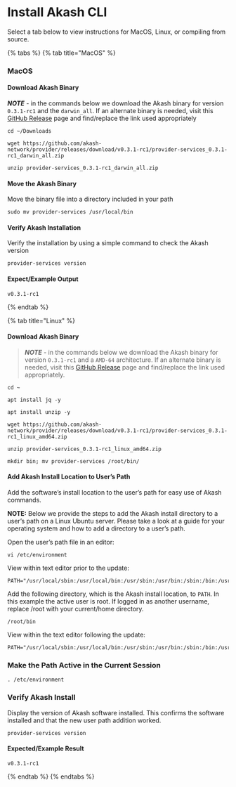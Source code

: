 # Install Akash CLI

Select a tab below to view instructions for MacOS, Linux, or compiling from source.

{% tabs %}
{% tab title="MacOS" %}
### MacOS

#### Download Akash Binary

_**NOTE**_ - in the commands below we download the Akash binary for version `0.3.1-rc1` and the `darwin_all`.  If an alternate binary is needed, visit this [GitHub Release](https://github.com/akash-network/provider/releases/tag/v0.3.1-rc1) page and find/replace the link used appropriately

```
cd ~/Downloads

wget https://github.com/akash-network/provider/releases/download/v0.3.1-rc1/provider-services_0.3.1-rc1_darwin_all.zip

unzip provider-services_0.3.1-rc1_darwin_all.zip
```

#### Move the Akash Binary

Move the binary file into a directory included in your path

```
sudo mv provider-services /usr/local/bin
```

#### Verify Akash Installation

Verify the installation by using a simple command to check the Akash version

```
provider-services version
```

#### Expect/Example Output

```
v0.3.1-rc1
```
{% endtab %}

{% tab title="Linux" %}
#### Download Akash Binary

> _**NOTE**_ - in the commands below we download the Akash binary for version `0.3.1-rc1` and a `AMD-64` architecture.  If an alternate binary is needed, visit this [GitHub Release](https://github.com/akash-network/provider/releases/tag/v0.3.1-rc1) page and find/replace the link used appropriately.

```
cd ~

apt install jq -y

apt install unzip -y

wget https://github.com/akash-network/provider/releases/download/v0.3.1-rc1/provider-services_0.3.1-rc1_linux_amd64.zip

unzip provider-services_0.3.1-rc1_linux_amd64.zip

mkdir bin; mv provider-services /root/bin/
```

#### Add Akash Install Location to User’s Path

Add the software’s install location to the user’s path for easy use of Akash commands.

**NOTE:** Below we provide the steps to add the Akash install directory to a user’s path on a Linux Ubuntu server. Please take a look at a guide for your operating system and how to add a directory to a user’s path.

Open the user’s path file in an editor:

```
vi /etc/environment
```

View within text editor prior to the update:

```
PATH="/usr/local/sbin:/usr/local/bin:/usr/sbin:/usr/bin:/sbin:/bin:/usr/games:/usr/local/games:/snap/bin"
```

Add the following directory, which is the Akash install location, to `PATH`. In this example the active user is root. If logged in as another username, replace /root with your current/home directory.

```
/root/bin
```

View within the text editor following the update:

```
PATH="/usr/local/sbin:/usr/local/bin:/usr/sbin:/usr/bin:/sbin:/bin:/usr/games:/usr/local/games:/snap/bin:/root/bin"
```

### Make the Path Active in the Current Session

```
. /etc/environment
```

### Verify Akash Install

Display the version of Akash software installed. This confirms the software installed and that the new user path addition worked.

```
provider-services version
```

#### Expected/Example Result

```
v0.3.1-rc1
```
{% endtab %}
{% endtabs %}
